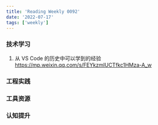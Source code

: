 ```yaml
---
title: 'Reading Weekly 0092'
date: '2022-07-17'
tags: ['weekly']
---
```


### 技术学习

1. 从 VS Code 的历史中可以学到的经验 https://mp.weixin.qq.com/s/FEYkzmIUCTfkc1HMza-A_w

### 工程实践

### 工具资源

### 认知提升
